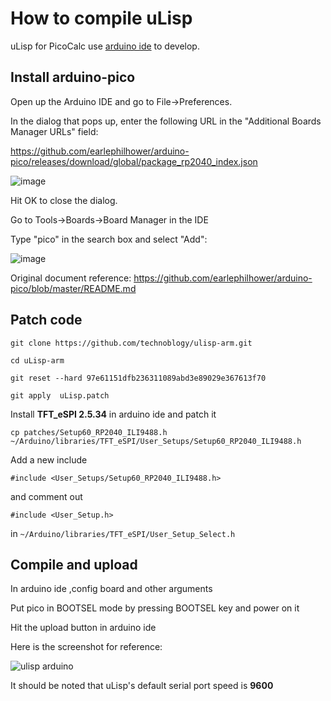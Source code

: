 # How to compile uLisp 

uLisp for PicoCalc use [arduino ide](https://www.arduino.cc/en/software) to develop.

## Install arduino-pico 

Open up the Arduino IDE and go to File->Preferences.

In the dialog that pops up, enter the following URL in the "Additional Boards Manager URLs" field:

https://github.com/earlephilhower/arduino-pico/releases/download/global/package_rp2040_index.json

![image](https://user-images.githubusercontent.com/11875/111917251-3c57f400-8a3c-11eb-8120-810a8328ab3f.png)

Hit OK to close the dialog.

Go to Tools->Boards->Board Manager in the IDE

Type "pico" in the search box and select "Add":

![image](https://user-images.githubusercontent.com/11875/111917223-12063680-8a3c-11eb-8884-4f32b8f0feb1.png)


Original document reference: https://github.com/earlephilhower/arduino-pico/blob/master/README.md

## Patch code
```
git clone https://github.com/technoblogy/ulisp-arm.git

cd uLisp-arm

git reset --hard 97e61151dfb236311089abd3e89029e367613f70 

git apply  uLisp.patch
```

Install **TFT_eSPI 2.5.34** in arduino ide and patch it

```
cp patches/Setup60_RP2040_ILI9488.h ~/Arduino/libraries/TFT_eSPI/User_Setups/Setup60_RP2040_ILI9488.h
```

Add a new include   
```
#include <User_Setups/Setup60_RP2040_ILI9488.h> 
```
and comment out 
```
#include <User_Setup.h>
```
in  `~/Arduino/libraries/TFT_eSPI/User_Setup_Select.h`

## Compile and upload

In arduino ide ,config board and other arguments  

Put pico in BOOTSEL mode by pressing BOOTSEL key and power on it  

Hit the upload button in arduino ide  

Here is the screenshot for reference:  

![ulisp arduino](https://github.com/clockworkpi/PicoCalc/blob/master/wiki/arduino_uLisp_compile.png)

It should be noted that uLisp's default serial port speed is **9600**




